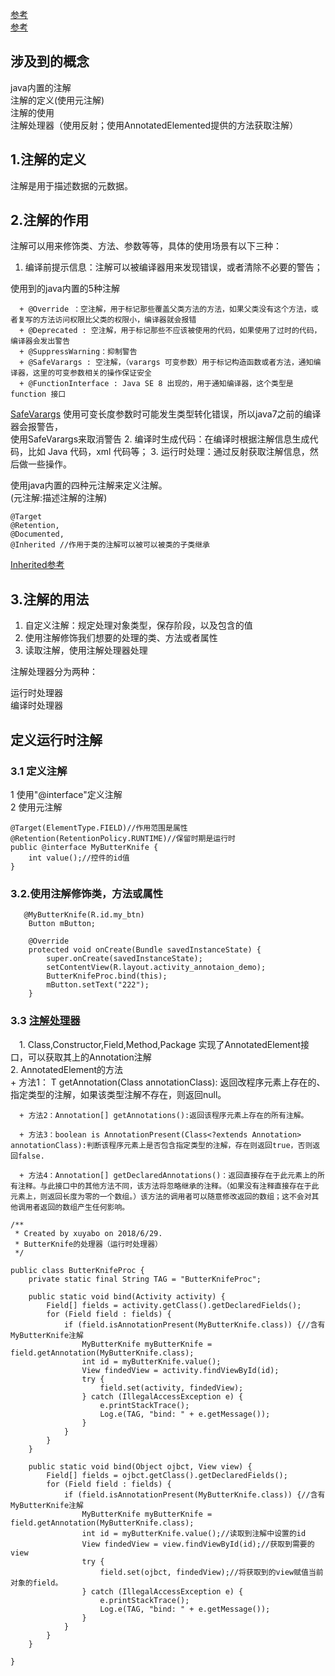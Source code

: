 [参考](http://www.cnblogs.com/peida/archive/2013/04/24/3036689.html)  
[参考](https://blog.csdn.net/u011240877/article/details/74486834#%E6%B3%A8%E8%A7%A3%E7%9A%84%E4%BD%9C%E7%94%A8)

## 涉及到的概念
java内置的注解   
注解的定义(使用元注解)  
注解的使用  
注解处理器（使用反射；使用AnnotatedElemented提供的方法获取注解）


## 1.注解的定义
注解是用于描述数据的元数据。

## 2.注解的作用  
注解可以用来修饰类、方法、参数等等，具体的使用场景有以下三种：

1. 编译前提示信息：注解可以被编译器用来发现错误，或者清除不必要的警告；

使用到的java内置的5种注解 
```
  + @Override ：空注解，用于标记那些覆盖父类方法的方法，如果父类没有这个方法，或者复写的方法访问权限比父类的权限小，编译器就会报错
  + @Deprecated : 空注解，用于标记那些不应该被使用的代码，如果使用了过时的代码，编译器会发出警告
  + @SuppressWarning：抑制警告
  + @SafeVarargs : 空注解，（varargs 可变参数）用于标记构造函数或者方法，通知编译器，这里的可变参数相关的操作保证安全
  + @FunctionInterface : Java SE 8 出现的，用于通知编译器，这个类型是 function 接口
```
[SafeVarargs](https://blog.csdn.net/johnlee175/article/details/51166291) 
使用可变长度参数时可能发生类型转化错误，所以java7之前的编译器会报警告，  
使用SafeVarargs来取消警告
2. 编译时生成代码：在编译时根据注解信息生成代码，比如 Java 代码，xml 代码等；
3. 运行时处理：通过反射获取注解信息，然后做一些操作。

 使用java内置的四种元注解来定义注解。  
(元注解:描述注解的注解)

```
@Target 
@Retention,
@Documented,
@Inherited //作用于类的注解可以被可以被类的子类继承
```
[Inherited参考](https://www.cnblogs.com/hzhuxin/p/7799899.html)
## 3.注解的用法
1. 自定义注解：规定处理对象类型，保存阶段，以及包含的值 
2. 使用注解修饰我们想要的处理的类、方法或者属性
3. 读取注解，使用注解处理器处理

注解处理器分为两种：

运行时处理器  
编译时处理器

## 定义运行时注解
### 3.1 定义注解  
1 使用"@interface"定义注解   
2 使用元注解
```
@Target(ElementType.FIELD)//作用范围是属性
@Retention(RetentionPolicy.RUNTIME)//保留时期是运行时
public @interface MyButterKnife {
    int value();//控件的id值
}

```
### 3.2.使用注解修饰类，方法或属性
```
   @MyButterKnife(R.id.my_btn)
    Button mButton;

    @Override
    protected void onCreate(Bundle savedInstanceState) {
        super.onCreate(savedInstanceState);
        setContentView(R.layout.activity_annotaion_demo);
        ButterKnifeProc.bind(this);
        mButton.setText("222");
    }

```
### 3.3 [注解处理器](http://www.cnblogs.com/peida/archive/2013/04/26/3038503.html)  

  　1. Class,Constructor,Field,Method,Package
  实现了AnnotatedElement接口，可以获取其上的Annotation注解  
   2. AnnotatedElement的方法   
      + 方法1：<T extends Annotation> T getAnnotation(Class<T> annotationClass): 返回改程序元素上存在的、指定类型的注解，如果该类型注解不存在，则返回null。  
        
      + 方法2：Annotation[] getAnnotations():返回该程序元素上存在的所有注解。  
   
      + 方法3：boolean is AnnotationPresent(Class<?extends Annotation> annotationClass):判断该程序元素上是否包含指定类型的注解，存在则返回true，否则返回false. 
   
      + 方法4：Annotation[] getDeclaredAnnotations()：返回直接存在于此元素上的所有注释。与此接口中的其他方法不同，该方法将忽略继承的注释。（如果没有注释直接存在于此元素上，则返回长度为零的一个数组。）该方法的调用者可以随意修改返回的数组；这不会对其他调用者返回的数组产生任何影响。  
```
/**
 * Created by xuyabo on 2018/6/29.
 * ButterKnife的处理器（运行时处理器）
 */

public class ButterKnifeProc {
    private static final String TAG = "ButterKnifeProc";

    public static void bind(Activity activity) {
        Field[] fields = activity.getClass().getDeclaredFields();
        for (Field field : fields) {
            if (field.isAnnotationPresent(MyButterKnife.class)) {//含有MyButterKnife注解
                MyButterKnife myButterKnife = field.getAnnotation(MyButterKnife.class);
                int id = myButterKnife.value();
                View findedView = activity.findViewById(id);
                try {
                    field.set(activity, findedView);
                } catch (IllegalAccessException e) {
                    e.printStackTrace();
                    Log.e(TAG, "bind: " + e.getMessage());
                }
            }
        }
    }

    public static void bind(Object ojbct, View view) {
        Field[] fields = ojbct.getClass().getDeclaredFields();
        for (Field field : fields) {
            if (field.isAnnotationPresent(MyButterKnife.class)) {//含有MyButterKnife注解
                MyButterKnife myButterKnife = field.getAnnotation(MyButterKnife.class);
                int id = myButterKnife.value();//读取到注解中设置的id
                View findedView = view.findViewById(id);//获取到需要的view
                try {
                    field.set(ojbct, findedView);//将获取到的view赋值当前对象的field。
                } catch (IllegalAccessException e) {
                    e.printStackTrace();
                    Log.e(TAG, "bind: " + e.getMessage());
                }
            }
        }
    }

}
```